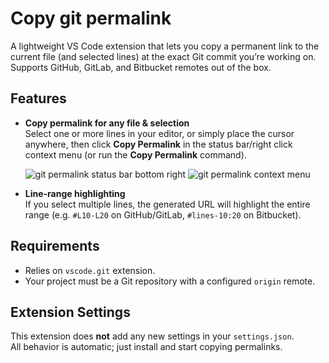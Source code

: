 # Copy git permalink

A lightweight VS Code extension that lets you copy a permanent link to the current file (and selected lines) at the exact Git commit you’re working on. Supports GitHub, GitLab, and Bitbucket remotes out of the box.

## Features

- **Copy permalink for any file & selection**  
  Select one or more lines in your editor, or simply place the cursor anywhere, then click **Copy Permalink** in the status bar/right click context menu (or run the **Copy Permalink** command).
  
  <img alt="git permalink status bar bottom right" src="https://github.com/user-attachments/assets/fe493274-9299-4e5a-9dab-bcbcaadc3a28" />
  
  <img alt="git permalink context menu" src="https://github.com/user-attachments/assets/b2b847ab-0c3e-4665-b45e-cbbba2873bde" />


- **Line-range highlighting**  
  If you select multiple lines, the generated URL will highlight the entire range (e.g. `#L10-L20` on GitHub/GitLab, `#lines-10:20` on Bitbucket).  

## Requirements

- Relies on `vscode.git` extension.
- Your project must be a Git repository with a configured `origin` remote.

## Extension Settings

This extension does **not** add any new settings in your `settings.json`.  
All behavior is automatic; just install and start copying permalinks.
